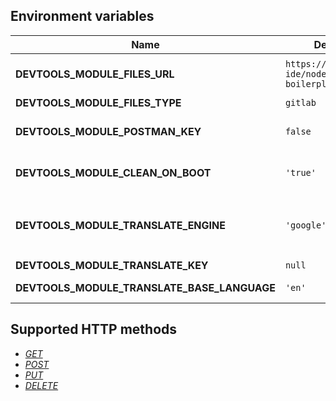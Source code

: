 ## Environment variables

| **Name**                                    | **Default Value**                                         | ** Description **                                                                                                                                                                    |
| ------------------------------------------- | --------------------------------------------------------- | ------------------------------------------------------------------------------------------------------------------------------------------------------------------------------------ |
| **DEVTOOLS_MODULE_FILES_URL**               | `https://gitlab.com/ps-ide/node-boilerplate/blob/develop` | Should contain the base URL where to fetch the source code. Useful to redirect the user to method definitions.                                                                       |
| **DEVTOOLS_MODULE_FILES_TYPE**              | `gitlab`                                                  | Type of files provider.                                                                                                                                                              |
| **DEVTOOLS_MODULE_POSTMAN_KEY**             | `false`                                                   | Postman API key. Used to manage postman collections. You can generate a new one from [here](https://web.postman.co/integrations/services/pm_pro_api)                                 |
| **DEVTOOLS_MODULE_CLEAN_ON_BOOT**           | `'true'`                                                  | Set this environment variable to `'false'` if you want to remove the documentation collection on server startup.                                                                     |
| **DEVTOOLS_MODULE_TRANSLATE_ENGINE**        | `'google'`                                                | Set this environment variable to change the translation engine. Supported engines: `[yandex](https://translate.yandex.com/)`or `[google](https://cloud.google.com/translate/docs/)`. |
| **DEVTOOLS_MODULE_TRANSLATE_KEY**           | `null`                                                    | Contains translation engine key.                                                                                                                                                     |
| **DEVTOOLS_MODULE_TRANSLATE_BASE_LANGUAGE** | `'en'`                                                    | Set this environment variable to change the base language.                                                                                                                           |

## Supported HTTP methods

- [_GET_](https://developer.mozilla.org/en-US/docs/Web/HTTP/Methods/GET)
- [_POST_](https://developer.mozilla.org/en-US/docs/Web/HTTP/Methods/POST)
- [_PUT_](https://developer.mozilla.org/en-US/docs/Web/HTTP/Methods/PUT)
- [_DELETE_](https://developer.mozilla.org/en-US/docs/Web/HTTP/Methods/DELETE)
